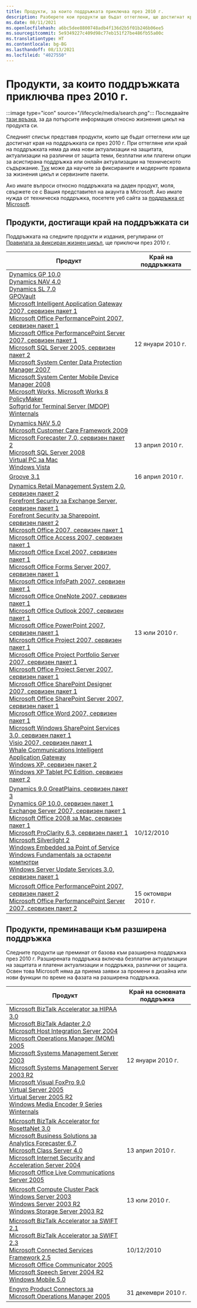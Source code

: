 ```yaml
---
title: Продукти, за които поддръжката приключва през 2010 г.
description: Разберете кои продукти ще бъдат оттеглени, ще достигнат края на поддръжката си или ще преминат от базова към разширена поддръжка през 2010 г.
ms.date: 08/11/2021
ms.openlocfilehash: a6bc5dee8800748adb4f136d2b5f01b246b06ee5
ms.sourcegitcommit: 5e9349227c409d98c77eb151f27be486fb55a00c
ms.translationtype: HT
ms.contentlocale: bg-BG
ms.lasthandoff: 08/13/2021
ms.locfileid: "4027550"
---
```

# <a name="products-ending-support-in-2010"></a>Продукти, за които поддръжката приключва през 2010 г.

:::image type="icon" source="/lifecycle/media/search.png":::
Последвайте [тази връзка](/lifecycle/products/), за да потърсите информация относно жизнения цикъл на продукта си.

Следният списък представя продукти, които ще бъдат оттеглени или ще достигнат края на поддръжката си през 2010 г. При оттегляне или край на поддръжката няма да има нови актуализации на защитата, актуализации на различни от защита теми, безплатни или платени опции за асистирана поддръжка или онлайн актуализации на техническото съдържание. [Тук](/lifecycle/overview/product-end-of-support-overview) може да научите за фиксираните и модерните правила за жизнения цикъл и сервизните пакети.

Ако имате въпроси относно поддръжката на даден продукт, моля, свържете се с Вашия представител на акаунта в Microsoft. Ако имате нужда от техническа поддръжка, посетете уеб сайта за [поддръжка от Microsoft](https://support.microsoft.com/contactus/?ws=support).





## <a name="products-reaching-end-of-support"></a>Продукти, достигащи край на поддръжката си

Поддръжката на следните продукти и издания, регулирани от [Правилата за фиксиран жизнен цикъл](/lifecycle/policies/fixed), ще приключи през 2010 г.

| Продукт | Край на поддръжката |
| --- | --- |
| [Dynamics GP 10.0](/lifecycle/products/dynamics-gp-100?branch=live)<br>[Dynamics NAV 4.0](/lifecycle/products/dynamics-nav-40?branch=live)<br>[Dynamics SL 7.0](/lifecycle/products/dynamics-sl-70?branch=live)<br>[GPOVault](/lifecycle/products/gpovault?branch=live)<br>[Microsoft Intelligent Application Gateway 2007, сервизен пакет 1](/lifecycle/products/intelligent-application-gateway-2007?branch=live)<br>[Microsoft Office PerformancePoint 2007, сервизен пакет 1](/lifecycle/products/microsoft-office-performancepoint-2007?branch=live)<br>[Microsoft Office PerformancePoint Server 2007, сервизен пакет 1](/lifecycle/products/microsoft-office-performancepoint-server-2007?branch=live)<br>[Microsoft SQL Server 2005, сервизен пакет 2](/lifecycle/products/microsoft-sql-server-2005?branch=live)<br>[Microsoft System Center Data Protection Manager 2007](/lifecycle/products/microsoft-system-center-data-protection-manager-2007?branch=live)<br>[Microsoft System Center Mobile Device Manager 2008](/lifecycle/products/microsoft-system-center-mobile-device-manager-2008?branch=live)<br>[Microsoft Works, Microsoft Works 8](/lifecycle/products/microsoft-works?branch=live)<br>[PolicyMaker](/lifecycle/products/policymaker?branch=live)<br>[Softgrid for Terminal Server (MDOP)](/lifecycle/products/softgrid-for-terminal-server-mdop?branch=live)<br>[Winternals](/lifecycle/products/winternals?branch=live)<br> | 12 януари 2010 г. |
| [Dynamics NAV 5.0](/lifecycle/products/dynamics-nav-50?branch=live)<br>[Microsoft Customer Care Framework 2009](/lifecycle/products/microsoft-customer-care-framework-2009?branch=live)<br>[Microsoft Forecaster 7.0, сервизен пакет 2](/lifecycle/products/microsoft-forecaster-70?branch=live)<br>[Microsoft SQL Server 2008](/lifecycle/products/microsoft-sql-server-2008?branch=live)<br>[Virtual PC за Mac](/lifecycle/products/virtual-pc-for-mac?branch=live)<br>[Windows Vista](/lifecycle/products/windows-vista?branch=live)<br> | 13 април 2010 г. |
| [Groove 3.1](/lifecycle/products/groove-31?branch=live)<br> | 16 април 2010 г. |
| [Dynamics Retail Management System 2.0, сервизен пакет 2](/lifecycle/products/dynamics-retail-management-system-20?branch=live)<br>[Forefront Security за Exchange Server, сервизен пакет 1](/lifecycle/products/forefront-security-for-exchange-server?branch=live)<br>[Forefront Security за Sharepoint, сервизен пакет 2](/lifecycle/products/forefront-security-for-sharepoint?branch=live)<br>[Microsoft Office 2007, сервизен пакет 1](/lifecycle/products/microsoft-office-2007?branch=live)<br>[Microsoft Office Access 2007, сервизен пакет 1](/lifecycle/products/microsoft-office-access-2007?branch=live)<br>[Microsoft Office Excel 2007, сервизен пакет 1](/lifecycle/products/microsoft-office-excel-2007?branch=live)<br>[Microsoft Office Forms Server 2007, сервизен пакет 1](/lifecycle/products/microsoft-office-forms-server-2007?branch=live)<br>[Microsoft Office InfoPath 2007, сервизен пакет 1](/lifecycle/products/microsoft-office-infopath-2007?branch=live)<br>[Microsoft Office OneNote 2007, сервизен пакет 1](/lifecycle/products/microsoft-office-onenote-2007?branch=live)<br>[Microsoft Office Outlook 2007, сервизен пакет 1](/lifecycle/products/microsoft-office-outlook-2007?branch=live)<br>[Microsoft Office PowerPoint 2007, сервизен пакет 1](/lifecycle/products/microsoft-office-powerpoint-2007?branch=live)<br>[Microsoft Office Project 2007, сервизен пакет 1](/lifecycle/products/microsoft-office-project-2007?branch=live)<br>[Microsoft Office Project Portfolio Server 2007, сервизен пакет 1](/lifecycle/products/microsoft-office-project-portfolio-server-2007?branch=live)<br>[Microsoft Office Project Server 2007, сервизен пакет 1](/lifecycle/products/microsoft-office-project-server-2007?branch=live)<br>[Microsoft Office SharePoint Designer 2007, сервизен пакет 1](/lifecycle/products/microsoft-office-sharepoint-designer-2007?branch=live)<br>[Microsoft Office SharePoint Server 2007, сервизен пакет 1](/lifecycle/products/microsoft-office-sharepoint-server-2007?branch=live)<br>[Microsoft Office Word 2007, сервизен пакет 1](/lifecycle/products/microsoft-office-word-2007?branch=live)<br>[Microsoft Windows SharePoint Services 3.0, сервизен пакет 1](/lifecycle/products/microsoft-windows-sharepoint-services-30?branch=live)<br>[Visio 2007, сервизен пакет 1](/lifecycle/products/visio-2007?branch=live)<br>[Whale Communications Intelligent Application Gateway](/lifecycle/products/whale-communications-intelligent-application-gateway?branch=live)<br>[Windows XP, сервизен пакет 2](/lifecycle/products/windows-xp?branch=live)<br>[Windows XP Tablet PC Edition, сервизен пакет 2](/lifecycle/products/windows-xp-tablet-pc-edition?branch=live)<br> | 13 юли 2010 г. |
| [Dynamics 9.0 GreatPlains, сервизен пакет 3](/lifecycle/products/dynamics-90-greatplains?branch=live)<br>[Dynamics GP 10.0, сервизен пакет 1](/lifecycle/products/dynamics-gp-100?branch=live)<br>[Exchange Server 2007, сервизен пакет 1](/lifecycle/products/exchange-server-2007?branch=live)<br>[Microsoft Office 2008 за Mac, сервизен пакет 1](/lifecycle/products/microsoft-office-2008-for-mac?branch=live)<br>[Microsoft ProClarity 6.3, сервизен пакет 1](/lifecycle/products/microsoft-proclarity-63?branch=live)<br>[Microsoft Silverlight 2](/lifecycle/products/microsoft-silverlight-2?branch=live)<br>[Windows Embedded за Point of Service](/lifecycle/products/windows-embedded-for-point-of-service?branch=live)<br>[Windows Fundamentals за остарели компютри](/lifecycle/products/windows-fundamentals-for-legacy-pcs?branch=live)<br>[Windows Server Update Services 3.0, сервизен пакет 1](/lifecycle/products/windows-server-update-services-30?branch=live)<br> | 10/12/2010 |
| [Microsoft Office PerformancePoint 2007, сервизен пакет 2](/lifecycle/products/microsoft-office-performancepoint-2007?branch=live)<br>[Microsoft Office PerformancePoint Server 2007, сервизен пакет 2](/lifecycle/products/microsoft-office-performancepoint-server-2007?branch=live)<br> | 15 октомври 2010 г. |


## <a name="products-moving-to-extended-support"></a>Продукти, преминаващи към разширена поддръжка

Следните продукти ще преминат от базова към разширена поддръжка през 2010 г. Разширената поддръжка включва безплатни актуализации на защитата и платени актуализации и поддръжка, различни от защита. Освен това Microsoft няма да приема заявки за промени в дизайна или нови функции по време на фазата на разширена поддръжка.

| Продукт | Край на основната поддръжка |
| --- | --- |
| [Microsoft BizTalk Accelerator за HIPAA 3.0](/lifecycle/products/microsoft-biztalk-accelerator-for-hipaa-30?branch=live)<br>[Microsoft BizTalk Adapter 2.0](/lifecycle/products/microsoft-biztalk-adapter-20?branch=live)<br>[Microsoft Host Integration Server 2004](/lifecycle/products/microsoft-host-integration-server-2004?branch=live)<br>[Microsoft Operations Manager (MOM) 2005](/lifecycle/products/microsoft-operations-manager-2005?branch=live)<br>[Microsoft Systems Management Server 2003](/lifecycle/products/microsoft-systems-management-server-2003?branch=live)<br>[Microsoft Systems Management Server 2003 R2](/lifecycle/products/microsoft-systems-management-server-2003-r2?branch=live)<br>[Microsoft Visual FoxPro 9.0](/lifecycle/products/microsoft-visual-foxpro-90?branch=live)<br>[Virtual Server 2005](/lifecycle/products/virtual-server-2005?branch=live)<br>[Virtual Server 2005 R2](/lifecycle/products/virtual-server-2005-r2?branch=live)<br>[Windows Media Encoder 9 Series](/lifecycle/products/windows-media-encoder-9-series?branch=live)<br>[Winternals](/lifecycle/products/winternals?branch=live)<br> | 12 януари 2010 г. |
| [Microsoft BizTalk Accelerator for RosettaNet 3.0](/lifecycle/products/microsoft-biztalk-accelerator-for-rosettanet-30?branch=live)<br>[Microsoft Business Solutions за Analytics Forecaster 6.7](/lifecycle/products/microsoft-business-solutions-for-analytics-forecaster-67?branch=live)<br>[Microsoft Class Server 4.0](/lifecycle/products/microsoft-class-server-40?branch=live)<br>[Microsoft Internet Security and Acceleration Server 2004](/lifecycle/products/microsoft-internet-security-and-acceleration-server-2004?branch=live)<br>[Microsoft Office Live Communications Server 2005](/lifecycle/products/microsoft-office-live-communications-server-2005?branch=live)<br> | 13 април 2010 г. |
| [Microsoft Compute Cluster Pack](/lifecycle/products/microsoft-compute-cluster-pack?branch=live)<br>[Windows Server 2003](/lifecycle/products/windows-server-2003-?branch=live)<br>[Windows Server 2003 R2](/lifecycle/products/windows-server-2003-r2?branch=live)<br>[Windows Storage Server 2003 R2](/lifecycle/products/windows-storage-server-2003-r2?branch=live)<br> | 13 юли 2010 г. |
| [Microsoft BizTalk Accelerator за SWIFT 2.1](/lifecycle/products/microsoft-biztalk-accelerator-for-swift-21?branch=live)<br>[Microsoft BizTalk Accelerator за SWIFT 2.3](/lifecycle/products/microsoft-biztalk-accelerator-for-swift-23?branch=live)<br>[Microsoft Connected Services Framework 2.5](/lifecycle/products/microsoft-connected-services-framework-25?branch=live)<br>[Microsoft Office Communicator 2005](/lifecycle/products/microsoft-office-communicator-2005?branch=live)<br>[Microsoft Speech Server 2004 R2](/lifecycle/products/microsoft-speech-server-2004-r2?branch=live)<br>[Windows Mobile 5.0](/lifecycle/products/windows-mobile-50?branch=live)<br> | 10/12/2010 |
| [Engyro Product Connectors за Microsoft Operations Manager 2005](/lifecycle/products/engyro-product-connectors-for-microsoft-operations-manager-2005?branch=live)<br> | 31 декември 2010 г. |
